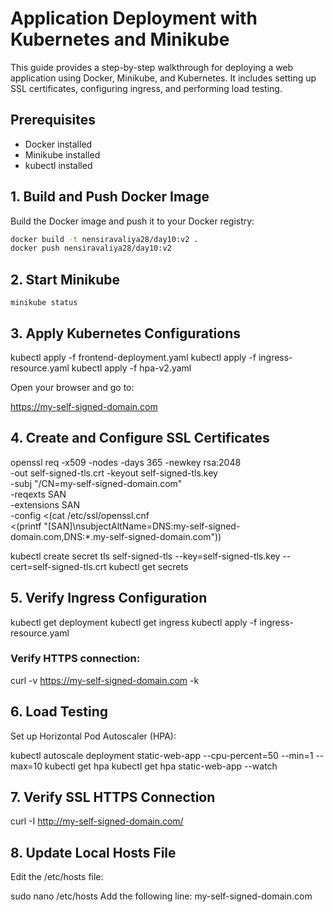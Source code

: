 # Application Deployment with Kubernetes and Minikube

This guide provides a step-by-step walkthrough for deploying a web application using Docker, Minikube, and Kubernetes. It includes setting up SSL certificates, configuring ingress, and performing load testing.

## Prerequisites

- Docker installed
- Minikube installed
- kubectl installed

## 1. Build and Push Docker Image

Build the Docker image and push it to your Docker registry:

```bash
docker build -t nensiravaliya28/day10:v2 .
docker push nensiravaliya28/day10:v2
```

## 2. Start Minikube

```minikube start --addons=ingress
minikube status
```

## 3. Apply Kubernetes Configurations

kubectl apply -f frontend-deployment.yaml
kubectl apply -f ingress-resource.yaml
kubectl apply -f hpa-v2.yaml

Open your browser and go to:

https://my-self-signed-domain.com

## 4. Create and Configure SSL Certificates

openssl req -x509 -nodes -days 365 -newkey rsa:2048 \
  -out self-signed-tls.crt -keyout self-signed-tls.key \
  -subj "/CN=my-self-signed-domain.com" \
  -reqexts SAN \
  -extensions SAN \
  -config <(cat /etc/ssl/openssl.cnf \
    <(printf "[SAN]\nsubjectAltName=DNS:my-self-signed-domain.com,DNS:*.my-self-signed-domain.com"))

kubectl create secret tls self-signed-tls --key=self-signed-tls.key --cert=self-signed-tls.crt
kubectl get secrets

## 5. Verify Ingress Configuration

kubectl get deployment
kubectl get ingress
kubectl apply -f ingress-resource.yaml

### Verify HTTPS connection:

curl -v https://my-self-signed-domain.com -k

## 6. Load Testing
Set up Horizontal Pod Autoscaler (HPA):

kubectl autoscale deployment static-web-app --cpu-percent=50 --min=1 --max=10
kubectl get hpa
kubectl get hpa static-web-app --watch


## 7. Verify SSL HTTPS Connection

curl -I http://my-self-signed-domain.com/

## 8. Update Local Hosts File
Edit the /etc/hosts file:

sudo nano /etc/hosts
Add the following line:
<minikube-ip> my-self-signed-domain.com





